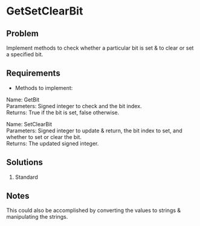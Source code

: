 ﻿# GetSetClearBit

## Problem
Implement methods to check whether a particular bit is set & to clear or set
a specified bit. 

## Requirements

- Methods to implement:  

Name: GetBit  
Parameters: Signed integer to check and the bit index.   
Returns: True if the bit is set, false otherwise.  

Name: SetClearBit  
Parameters: Signed integer to update & return, the bit index to set, and whether
to set or clear the bit.  
Returns: The updated signed integer.  

## Solutions
1. Standard

## Notes
This could also be accomplished by converting the values to strings & manipulating the strings.
